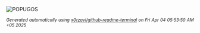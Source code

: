 <div align="justify">
<picture>
    <source media="(prefers-color-scheme: dark)" srcset="https://i.ibb.co/847q4RD4/output-gif.gif">
    <source media="(prefers-color-scheme: light)" srcset="https://i.ibb.co/847q4RD4/output-gif.gif">
    <img alt="POPUGOS" src="https://i.ibb.co/847q4RD4/output-gif.gif">
</picture>

<sub><i>Generated automatically using [x0rzavi/github-readme-terminal](https://github.com/x0rzavi/github-readme-terminal) on Fri Apr 04 05:53:50 AM +05 2025</i></sub>
</div>